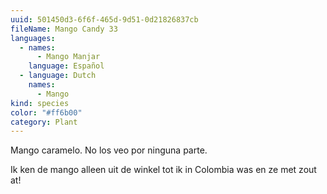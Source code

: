 ```yaml
---
uuid: 501450d3-6f6f-465d-9d51-0d21826837cb
fileName: Mango Candy 33
languages:
  - names:
      - Mango Manjar
    language: Español
  - language: Dutch
    names:
      - Mango
kind: species
color: "#ff6b00"
category: Plant
---
```

Mango caramelo. No los veo por ninguna parte. 

Ik ken de mango alleen uit de winkel tot ik in Colombia was en ze met zout at!
